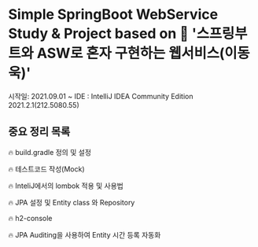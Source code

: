 # Simple SpringBoot WebService Study &amp; Project based on 📖 '스프링부트와 ASW로 혼자 구현하는 웹서비스(이동욱)'
시작일: 2021.09.01 ~ 
IDE : IntelliJ IDEA Community Edition 2021.2.1(212.5080.55)

## 중요 정리 목록
🔥 build.gradle 정의 및 설정

🔥 테스트코드 작성(Mock)

🔥 InteliJ에서의 lombok 적용 및 사용법 

🔥 JPA 설정 및 Entity class 와 Repository

🔥 h2-console 

🔥 JPA Auditing을 사용하여 Entity 시간 등록 자동화  


